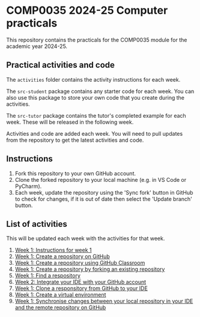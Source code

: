 # COMP0035 2024-25 Computer practicals

This repository contains the practicals for the COMP0035 module for the academic year 2024-25.

## Practical activities and code

The `activities` folder contains the activity instructions for each week.

The `src-student` package contains any starter code for each week. You can also use this package to store your own code
that you create during the activities.

The `src-tutor` package contains the tutor's completed example for each week. These will be released in the following
week.

Activities and code are added each week. You will need to pull updates from the repository to get the latest
activities and code.

## Instructions

1. Fork this repository to your own GitHub account.
2. Clone the forked repository to your local machine (e.g. in VS Code or PyCharm).
3. Each week, update the repository using the 'Sync fork' button in GitHub to check for changes, if it is out of date
   then select the 'Update branch' button.

## List of activities

This will be updated each week with the activities for that week.

1. [Week 1: Instructions for week 1](activities/week1/1-0-instructions.md)
2. [Week 1: Create a repository on GitHub](activities/week1/1-1-create-repository-github.md)
3. [Week 1: Create a repository using GitHub Classroom](activities/week1/1-2-create-repository-github-classroom.md)
4. [Week 1: Create a repository by forking an existing repository](activities/week1/1-3-create-repository-fork.md)
5. [Week 1: Find a respository](activities/week1/1-4-find-repository.md)
6. [Week 2: Integrate your IDE with your GitHub account](activities/week1/1-5-integrate-IDE-github.md)
7. [Week 1: Clone a responsitory from GitHub to your IDE](activities/week1/1-6-clone-repository.md)
8. [Week 1: Create a virtual environment](activities/week1/1-7-create-virtual-environment.md)
9. [Week 1: Synchronise changes between your local repository in your IDE and the remote repository on GitHub](activities/week1/1-8-synch-changes.md)